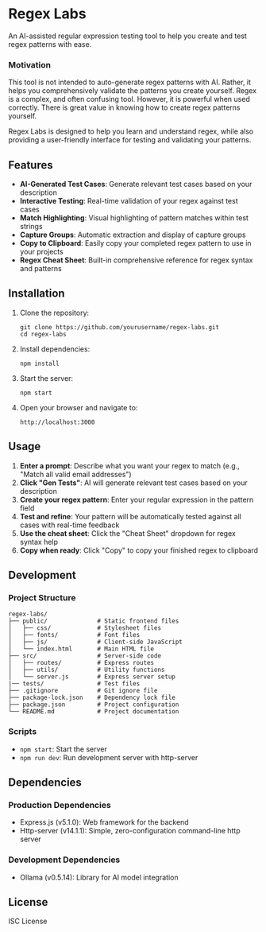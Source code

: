 # Regex Labs

An AI-assisted regular expression testing tool to help you create and test regex patterns with ease.

### Motivation
This tool is not intended to auto-generate regex patterns with AI. Rather, it helps you comprehensively validate the patterns you create yourself. Regex is a complex, and often confusing tool. However, it is powerful when used correctly. There is great value in knowing how to create regex patterns yourself.

Regex Labs is designed to help you learn and understand regex, while also providing a user-friendly interface for testing and validating your patterns.

## Features

- **AI-Generated Test Cases**: Generate relevant test cases based on your description
- **Interactive Testing**: Real-time validation of your regex against test cases
- **Match Highlighting**: Visual highlighting of pattern matches within test strings
- **Capture Groups**: Automatic extraction and display of capture groups
- **Copy to Clipboard**: Easily copy your completed regex pattern to use in your projects
- **Regex Cheat Sheet**: Built-in comprehensive reference for regex syntax and patterns

## Installation

1. Clone the repository:
   ```
   git clone https://github.com/yourusername/regex-labs.git
   cd regex-labs
   ```

2. Install dependencies:
   ```
   npm install
   ```

3. Start the server:
   ```
   npm start
   ```

4. Open your browser and navigate to:
   ```
   http://localhost:3000
   ```

## Usage

1. **Enter a prompt**: Describe what you want your regex to match (e.g., "Match all valid email addresses")
2. **Click "Gen Tests"**: AI will generate relevant test cases based on your description
3. **Create your regex pattern**: Enter your regular expression in the pattern field
4. **Test and refine**: Your pattern will be automatically tested against all cases with real-time feedback
5. **Use the cheat sheet**: Click the "Cheat Sheet" dropdown for regex syntax help
6. **Copy when ready**: Click "Copy" to copy your finished regex to clipboard

## Development

### Project Structure
```
regex-labs/
├── public/              # Static frontend files
│   ├── css/             # Stylesheet files
│   ├── fonts/           # Font files
│   ├── js/              # Client-side JavaScript
│   └── index.html       # Main HTML file
├── src/                 # Server-side code
│   ├── routes/          # Express routes
│   ├── utils/           # Utility functions
│   └── server.js        # Express server setup
|── tests/               # Test files
├── .gitignore           # Git ignore file
├── package-lock.json    # Dependency lock file
├── package.json         # Project configuration
└── README.md            # Project documentation
```

### Scripts

- `npm start`: Start the server
- `npm run dev`: Run development server with http-server

## Dependencies

### Production Dependencies
- Express.js (v5.1.0): Web framework for the backend
- Http-server (v14.1.1): Simple, zero-configuration command-line http server

### Development Dependencies
- Ollama (v0.5.14): Library for AI model integration

## License

ISC License